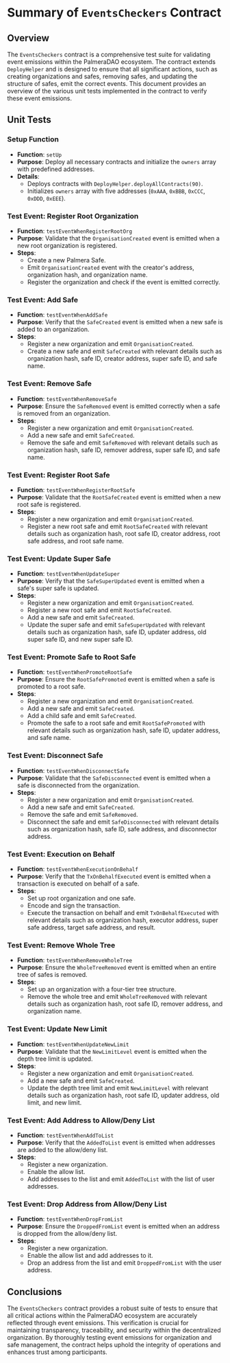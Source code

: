 # Summary of `EventsCheckers` Contract

## Overview

The `EventsCheckers` contract is a comprehensive test suite for validating event emissions within the PalmeraDAO ecosystem. The contract extends `DeployHelper` and is designed to ensure that all significant actions, such as creating organizations and safes, removing safes, and updating the structure of safes, emit the correct events. This document provides an overview of the various unit tests implemented in the contract to verify these event emissions.

## Unit Tests

### Setup Function

- **Function**: `setUp`
- **Purpose**: Deploy all necessary contracts and initialize the `owners` array with predefined addresses.
- **Details**:
  - Deploys contracts with `DeployHelper.deployAllContracts(90)`.
  - Initializes `owners` array with five addresses (`0xAAA`, `0xBBB`, `0xCCC`, `0xDDD`, `0xEEE`).

### Test Event: Register Root Organization

- **Function**: `testEventWhenRegisterRootOrg`
- **Purpose**: Validate that the `OrganisationCreated` event is emitted when a new root organization is registered.
- **Steps**:
  - Create a new Palmera Safe.
  - Emit `OrganisationCreated` event with the creator's address, organization hash, and organization name.
  - Register the organization and check if the event is emitted correctly.

### Test Event: Add Safe

- **Function**: `testEventWhenAddSafe`
- **Purpose**: Verify that the `SafeCreated` event is emitted when a new safe is added to an organization.
- **Steps**:
  - Register a new organization and emit `OrganisationCreated`.
  - Create a new safe and emit `SafeCreated` with relevant details such as organization hash, safe ID, creator address, super safe ID, and safe name.

### Test Event: Remove Safe

- **Function**: `testEventWhenRemoveSafe`
- **Purpose**: Ensure the `SafeRemoved` event is emitted correctly when a safe is removed from an organization.
- **Steps**:
  - Register a new organization and emit `OrganisationCreated`.
  - Add a new safe and emit `SafeCreated`.
  - Remove the safe and emit `SafeRemoved` with relevant details such as organization hash, safe ID, remover address, super safe ID, and safe name.

### Test Event: Register Root Safe

- **Function**: `testEventWhenRegisterRootSafe`
- **Purpose**: Validate that the `RootSafeCreated` event is emitted when a new root safe is registered.
- **Steps**:
  - Register a new organization and emit `OrganisationCreated`.
  - Register a new root safe and emit `RootSafeCreated` with relevant details such as organization hash, root safe ID, creator address, root safe address, and root safe name.

### Test Event: Update Super Safe

- **Function**: `testEventWhenUpdateSuper`
- **Purpose**: Verify that the `SafeSuperUpdated` event is emitted when a safe's super safe is updated.
- **Steps**:
  - Register a new organization and emit `OrganisationCreated`.
  - Register a new root safe and emit `RootSafeCreated`.
  - Add a new safe and emit `SafeCreated`.
  - Update the super safe and emit `SafeSuperUpdated` with relevant details such as organization hash, safe ID, updater address, old super safe ID, and new super safe ID.

### Test Event: Promote Safe to Root Safe

- **Function**: `testEventWhenPromoteRootSafe`
- **Purpose**: Ensure the `RootSafePromoted` event is emitted when a safe is promoted to a root safe.
- **Steps**:
  - Register a new organization and emit `OrganisationCreated`.
  - Add a new safe and emit `SafeCreated`.
  - Add a child safe and emit `SafeCreated`.
  - Promote the safe to a root safe and emit `RootSafePromoted` with relevant details such as organization hash, safe ID, updater address, and safe name.

### Test Event: Disconnect Safe

- **Function**: `testEventWhenDisconnectSafe`
- **Purpose**: Validate that the `SafeDisconnected` event is emitted when a safe is disconnected from the organization.
- **Steps**:
  - Register a new organization and emit `OrganisationCreated`.
  - Add a new safe and emit `SafeCreated`.
  - Remove the safe and emit `SafeRemoved`.
  - Disconnect the safe and emit `SafeDisconnected` with relevant details such as organization hash, safe ID, safe address, and disconnector address.

### Test Event: Execution on Behalf

- **Function**: `testEventWhenExecutionOnBehalf`
- **Purpose**: Verify that the `TxOnBehalfExecuted` event is emitted when a transaction is executed on behalf of a safe.
- **Steps**:
  - Set up root organization and one safe.
  - Encode and sign the transaction.
  - Execute the transaction on behalf and emit `TxOnBehalfExecuted` with relevant details such as organization hash, executor address, super safe address, target safe address, and result.

### Test Event: Remove Whole Tree

- **Function**: `testEventWhenRemoveWholeTree`
- **Purpose**: Ensure the `WholeTreeRemoved` event is emitted when an entire tree of safes is removed.
- **Steps**:
  - Set up an organization with a four-tier tree structure.
  - Remove the whole tree and emit `WholeTreeRemoved` with relevant details such as organization hash, root safe ID, remover address, and organization name.

### Test Event: Update New Limit

- **Function**: `testEventWhenUpdateNewLimit`
- **Purpose**: Validate that the `NewLimitLevel` event is emitted when the depth tree limit is updated.
- **Steps**:
  - Register a new organization and emit `OrganisationCreated`.
  - Add a new safe and emit `SafeCreated`.
  - Update the depth tree limit and emit `NewLimitLevel` with relevant details such as organization hash, root safe ID, updater address, old limit, and new limit.

### Test Event: Add Address to Allow/Deny List

- **Function**: `testEventWhenAddToList`
- **Purpose**: Verify that the `AddedToList` event is emitted when addresses are added to the allow/deny list.
- **Steps**:
  - Register a new organization.
  - Enable the allow list.
  - Add addresses to the list and emit `AddedToList` with the list of user addresses.

### Test Event: Drop Address from Allow/Deny List

- **Function**: `testEventWhenDropFromList`
- **Purpose**: Ensure the `DroppedFromList` event is emitted when an address is dropped from the allow/deny list.
- **Steps**:
  - Register a new organization.
  - Enable the allow list and add addresses to it.
  - Drop an address from the list and emit `DroppedFromList` with the user address.

## Conclusions

The `EventsCheckers` contract provides a robust suite of tests to ensure that all critical actions within the PalmeraDAO ecosystem are accurately reflected through event emissions. This verification is crucial for maintaining transparency, traceability, and security within the decentralized organization. By thoroughly testing event emissions for organization and safe management, the contract helps uphold the integrity of operations and enhances trust among participants.

